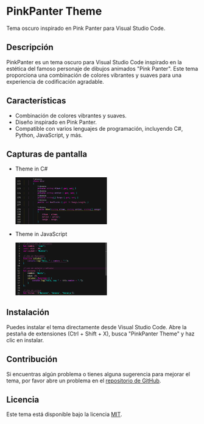# PinkPanter Theme

Tema oscuro inspirado en Pink Panter para Visual Studio Code.

## Descripción

PinkPanter es un tema oscuro para Visual Studio Code inspirado en la estética del famoso personaje de dibujos animados "Pink Panter". Este tema proporciona una combinación de colores vibrantes y suaves para una experiencia de codificación agradable.

## Características

- Combinación de colores vibrantes y suaves.
- Diseño inspirado en Pink Panter.
- Compatible con varios lenguajes de programación, incluyendo C#, Python, JavaScript, y más.

## Capturas de pantalla


- Theme in C#

     <img src=https://raw.githubusercontent.com/AarMagic/pink-panter-theme/master/img/imagec.png width=50% height=50%>


- Theme in JavaScript

    <img src=https://raw.githubusercontent.com/AarMagic/pink-panter-theme/master/img/imagejs.png width=50% height=50%>


## Instalación

Puedes instalar el tema directamente desde Visual Studio Code. Abre la pestaña de extensiones (Ctrl + Shift + X), busca "PinkPanter Theme" y haz clic en instalar.

## Contribución

Si encuentras algún problema o tienes alguna sugerencia para mejorar el tema, por favor abre un problema en el [repositorio de GitHub](https://github.com/AarMagic/pink-panter-theme/issues).

## Licencia

Este tema está disponible bajo la licencia [MIT](LICENSE).
